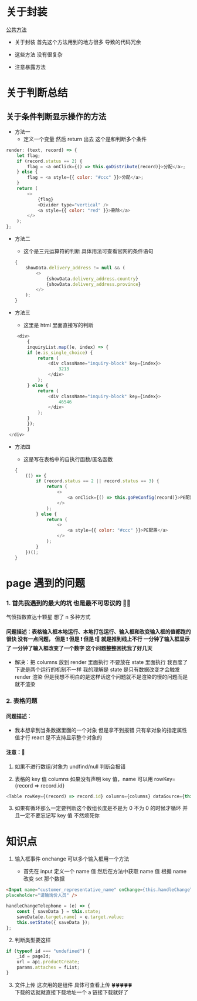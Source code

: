 # 关于封装

[公共方法](../../public/common.jsx)

-   关于封装 首先这个方法用到的地方很多 导致的代码冗余

-   这些方法 没有很复杂

-   注意暴露方法

# 关于判断总结

## 关于条件判断显示操作的方法

-   方法一
    -   定义一个变量 然后 return 出去 这个是和判断多个条件

```js
render: (text, record) => {
    let flag;
    if (record.status == 2) {
        flag = <a onClick={() => this.goDistribute(record)}>分配</a>;
    } else {
        flag = <a style={{ color: "#ccc" }}>分配</a>;
    }
    return (
        <>
            {flag}
            <Divider type="vertical" />
            <a style={{ color: "red" }}>删除</a>
        </>
    );
};
```

-   方法二

    -   这个是三元运算符的判断 具体用法可查看官网的条件语句

    ```js
    {
        showData.delivery_address != null && (
            <>
                {showData.delivery_address.country}
                {showData.delivery_address.province}
            </>
        );
    }
    ```

-   方法三
    -   这里是 html 里面直接写的判断

```js
    <div>
        {
        inquiryList.map((e, index) => {
        if (e.is_single_choice) {
            return (
                <div className="inquiry-block" key={index}>
                    3213
                </div>
            );
        } else {
            return (
                <div className="inquiry-block" key={index}>
                    46546
                </div>
            );
        }
        });
        }
 </div>

```

-   方法四

    -   这是写在表格中的自执行函数/匿名函数

    ```js
    {
        (() => {
            if (record.status == 2 || record.status == 3) {
                return (
                    <>
                        <a onClick={() => this.goPeConfig(record)}>PE配置</a>
                    </>
                );
            } else {
                return (
                    <>
                        <a style={{ color: "#ccc" }}>PE配置</a>
                    </>
                );
            }
        })();
    }
    ```

# page 遇到的问题

### 1. 首先我遇到的最大的坑 也是最不可思议的 💢💢

气愤指数直达十颗星 想了 n 多种方式

#### 问题描述：表格输入框本地运行、本地打包运行、输入框和改变输入框的值都跑的很快 没有一点问题， 但是 ❗ 但是 ❗ 但是 ❗😤 就是推到线上不行 一分钟了输入框显示了 一分钟了输入框改变了一个数字 这个问题整整困扰我了好几天

-   解决：把 columns 放到 render 里面执行 不要放在 state 里面执行 我百度了下说是两个运行的机制不一样 我的理解是 state 是只有数据改变才会触发 render 渲染 但是我想不明白的是这样话这个问题就不是渲染的慢的问题而是就不渲染

### 2. 表格问题

#### 问题描述：

-   我本想拿到当条数据里面的一个对象 但是拿不到报错 只有拿对象的指定属性值才行 react 是不支持显示整个对象的

#### 注意：🚩

1. 如果不进行数组/对象为 undfind/null 判断会报错

2. 表格的 key 值 columns 如果没有声明 key 值，name 可以用 rowKey={record => record.id}

```js
<Table rowKey={(record) => record.id} columns={columns} dataSource={this.state.dataList} />
```

3. 如果有循环那么一定要判断这个数组长度是不是为 0 不为 0 的时候才循环 并且一定不要忘记写 key 值 不然烦死你

# 知识点

1. 输入框事件 onchange 可以多个输入框用一个方法

    - 首先在 input 定义一个 name 值 然后在方法中获取 name 值 根据 name 改变 set 那个数据

```html
<Input name="customer_representative_name" onChange={this.handleChangeTelephone} style={{ width: 200 }}
placeholder="请输询价人员" />
```

```js
handleChangeTelephone = (e) => {
    const { saveData } = this.state;
    saveData[e.target.name] = e.target.value;
    this.setState({ saveData });
};
```

2. 判断类型要这样

```js
if (typeof id === "undefined") {
    _id = pageId;
    url = api.productCreate;
    params.attaches = fList;
}
```

3. 文件上传 这次用的是组件 具体可查看上传 🍀🍀🍀🍀🍀  
   下载的话就就直接下载地址一个 a 链接下载就好了
